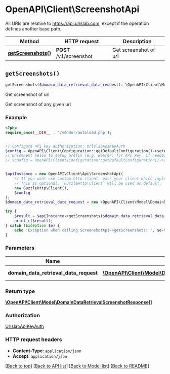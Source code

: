 # OpenAPI\Client\ScreenshotApi

All URIs are relative to https://api.urlslab.com, except if the operation defines another base path.

| Method | HTTP request | Description |
| ------------- | ------------- | ------------- |
| [**getScreenshots()**](ScreenshotApi.md#getScreenshots) | **POST** /v1/screenshot | Get screenshot of url |


## `getScreenshots()`

```php
getScreenshots($domain_data_retrieval_data_request): \OpenAPI\Client\Model\DomainDataRetrievalScreenshotResponse[]
```

Get screenshot of url

Get screenshot of any given url

### Example

```php
<?php
require_once(__DIR__ . '/vendor/autoload.php');


// Configure API key authorization: UrlslabApiKeyAuth
$config = OpenAPI\Client\Configuration::getDefaultConfiguration()->setApiKey('X-URLSLAB-KEY', 'YOUR_API_KEY');
// Uncomment below to setup prefix (e.g. Bearer) for API key, if needed
// $config = OpenAPI\Client\Configuration::getDefaultConfiguration()->setApiKeyPrefix('X-URLSLAB-KEY', 'Bearer');


$apiInstance = new OpenAPI\Client\Api\ScreenshotApi(
    // If you want use custom http client, pass your client which implements `GuzzleHttp\ClientInterface`.
    // This is optional, `GuzzleHttp\Client` will be used as default.
    new GuzzleHttp\Client(),
    $config
);
$domain_data_retrieval_data_request = new \OpenAPI\Client\Model\DomainDataRetrievalDataRequest(); // \OpenAPI\Client\Model\DomainDataRetrievalDataRequest | Url to get related urls

try {
    $result = $apiInstance->getScreenshots($domain_data_retrieval_data_request);
    print_r($result);
} catch (Exception $e) {
    echo 'Exception when calling ScreenshotApi->getScreenshots: ', $e->getMessage(), PHP_EOL;
}
```

### Parameters

| Name | Type | Description  | Notes |
| ------------- | ------------- | ------------- | ------------- |
| **domain_data_retrieval_data_request** | [**\OpenAPI\Client\Model\DomainDataRetrievalDataRequest**](../Model/DomainDataRetrievalDataRequest.md)| Url to get related urls | |

### Return type

[**\OpenAPI\Client\Model\DomainDataRetrievalScreenshotResponse[]**](../Model/DomainDataRetrievalScreenshotResponse.md)

### Authorization

[UrlslabApiKeyAuth](../../README.md#UrlslabApiKeyAuth)

### HTTP request headers

- **Content-Type**: `application/json`
- **Accept**: `application/json`

[[Back to top]](#) [[Back to API list]](../../README.md#endpoints)
[[Back to Model list]](../../README.md#models)
[[Back to README]](../../README.md)
